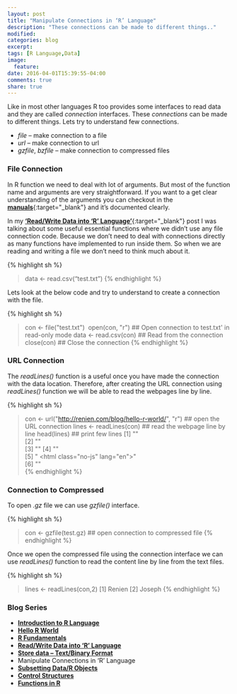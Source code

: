 ```yaml
---
layout: post
title: "Manipulate Connections in ‘R’ Language"
description: "These connections can be made to different things.."
modified:
categories: blog
excerpt:
tags: [R Language,Data]
image:
  feature:
date: 2016-04-01T15:39:55-04:00
comments: true
share: true
---
```


Like in most other languages R too provides some interfaces to read data and they are called _connection_ interfaces. These _connections_ can be made to different things. Lets try to understand few connections. 

* _file_ – make connection to a file 
* _url_ – make connection to url 
* _gzfile_, _bzfile_ – make connection to compressed files

### File Connection   

In R function we need to deal with lot of arguments. But most of the function name and arguments are very straightforward. If you want to a get clear understanding of the arguments you can checkout in the [**manuals**](https://stat.ethz.ch/R-manual/R-devel/library/base/html/connections.html){:target="_blank"} and it’s documented clearly.

In my [**‘Read/Write Data into ‘R’ Language’**](/blog/read-write-data/){:target="_blank"} post I was talking about some useful essential functions where we didn’t use any file connection code.  Because we don’t need to deal with connections directly as many functions have implemented to run inside them. So when we are reading and writing a file we don’t need to think much about it. 

{% highlight sh %}
> data <- read.csv(“test.txt”)
{% endhighlight %}

Lets look at the below code and try to understand to create a connection with the file.

{% highlight sh %}
> con <- file("test.txt")  
> open(con, "r") ## Open connection to test.txt' in read-only mode
> data <- read.csv(con) ## Read from the connection
> close(con) ## Close the connection
{% endhighlight %}

### URL Connection 

The _readLines()_ function is a useful once you have made the connection with the data location. Therefore, after creating the URL connection using _readLines()_ function we will be able to read the webpages line by line.

{% highlight sh %}
> con <- url("http://renien.com/blog/hello-r-world/", "r") ## open the URL connection 
> lines <- readLines(con) ## read the webpage line by line
> head(lines) ## print few lines 
[1] "<!doctype html>"                                                                         
[2] "<!--[if lt IE 7]><html class=\"no-js lt-ie9 lt-ie8 lt-ie7\" lang=\"en\"> <![endif]-->"   
[3] "<!--[if (IE 7)&!(IEMobile)]><html class=\"no-js lt-ie9 lt-ie8\" lang=\"en\"><![endif]-->"
[4] "<!--[if (IE 8)&!(IEMobile)]><html class=\"no-js lt-ie9\" lang=\"en\"><![endif]-->"       
[5] "<!--[if gt IE 8]><!--> <html class=\"no-js\" lang=\"en\"><!--<![endif]-->"               
[6] "<head>"  
{% endhighlight %}

### Connection to Compressed

To open _.gz_ file we can use _gzfile()_ interface.

{% highlight sh %}
> con <- gzfile(test.gz) ## open connection to compressed file
{% endhighlight %}

Once we open the compressed file using the connection interface we can use _readLines()_ function to read the content line by line from the text files.

{% highlight sh %}
> lines <- readLines(con,2)
[1] Renien
[2] Joseph
{% endhighlight %}

### Blog Series
* [**Introduction to R Language**](/articles/introduction-to-r-language/)
* [**Hello R World**](/blog/hello-r-world/)
* [**R Fundamentals**](/blog/r-fundamentals/)
* [**Read/Write Data into ‘R’ Language**](/blog/read-write-data/)
* [**Store data – Text/Binary Format**](/blog/store-data/)
* Manipulate Connections in ‘R’ Language
* [**Subsetting Data/R Objects**](/blog/subsetting/)
* [**Control Structures**](/blog/control-strcuture/)
* [**Functions in R**](/blog/functions/)